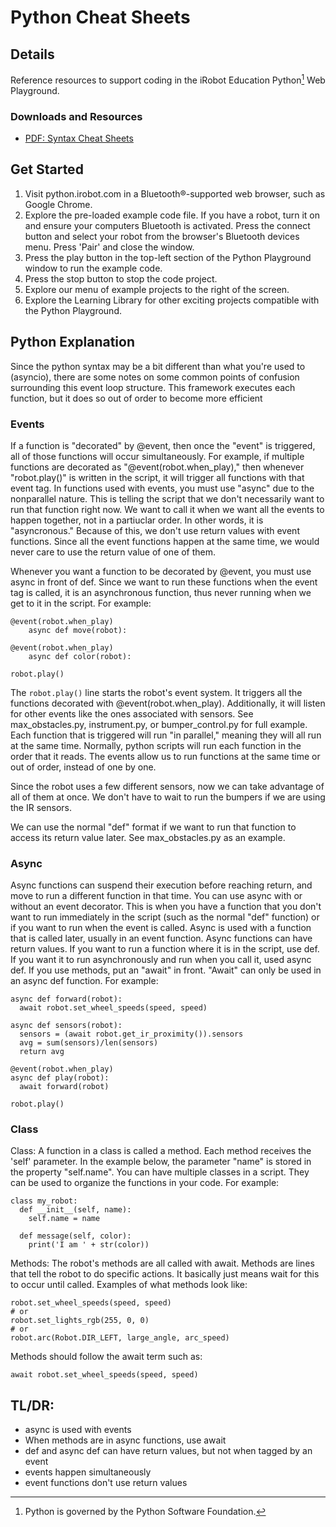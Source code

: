 # Python Cheat Sheets
## Details
Reference resources to support coding in the iRobot Education Python[^1] Web Playground.

### Downloads and Resources
* [PDF: Syntax Cheat Sheets](./pwp-sdk_commands.pdf)

## Get Started
1. Visit python.irobot.com in a Bluetooth®-supported web browser, such as Google Chrome.
1. Explore the pre-loaded example code file. If you have a robot, turn it on and ensure your computers Bluetooth is activated. Press the connect button and select your robot from the browser's Bluetooth devices menu. Press 'Pair' and close the window.
1. Press the play button in the top-left section of the Python Playground window to run the example code.
1. Press the stop button to stop the code project.
1. Explore our menu of example projects to the right of the screen.
1. Explore the Learning Library for other exciting projects compatible with the Python Playground.

## Python Explanation
Since the python syntax may be a bit different than what you're used to (asyncio), there are some notes on some common points of confusion surrounding this event loop structure. This framework executes each function, but it does so out of order to become more efficient
### Events
If a function is "decorated" by @event, then once the "event" is triggered, all of those functions will occur simultaneously. For example, if multiple functions are decorated as "@event(robot.when_play)," then whenever "robot.play()" is written in the script, it will trigger all functions with that event tag. In functions used with events, you must use "async" due to the nonparallel nature. This is telling the script that we don't necessarily want to run that function right now. We want to call it when we want all the events to happen together, not in a partiuclar order. In other words, it is "asyncronous." Because of this, we don't use return values with event functions. Since all the event functions happen at the same time, we would never care to use the return value of one of them.

Whenever you want a function to be decorated by @event, you must use async in front of def. Since we want to run these functions when the event tag is called, it is an asynchronous function, thus never running when we get to it in the script. For example:
```
@event(robot.when_play)
    async def move(robot):

@event(robot.when_play)
    async def color(robot):

robot.play()
```
The `robot.play()` line starts the robot's event system. It triggers all the functions decorated with @event(robot.when_play). Additionally, it will listen for other events like the ones associated with sensors. See max_obstacles.py, instrument.py, or bumper_control.py for full example. Each function that is triggered will run "in parallel," meaning they will all run at the same time. Normally, python scripts will run each function in the order that it reads. The events allow us to run functions at the same time or out of order, instead of one by one.

Since the robot uses a few different sensors, now we can take advantage of all of them at once. We don't have to wait to run the bumpers if we are using the IR sensors.

We can use the normal "def" format if we want to run that function to access its return value later. See max_obstacles.py as an example.

### Async
Async functions can suspend their execution before reaching return, and move to run a different function in that time. You can use async with or without an event decorator. This is when you have a function that you don't want to run immediately in the script (such as the normal "def" function) or if you want to run when the event is called. Async is used with a function that is called later, usually in an event function. Async functions can have return values. If you want to run a function where it is in the script, use def. If you want it to run asynchronously and run when you call it, used async def. If you use methods, put an "await" in front. "Await" can only be used in an async def function. For example:
```
async def forward(robot):
  await robot.set_wheel_speeds(speed, speed)

async def sensors(robot):
  sensors = (await robot.get_ir_proximity()).sensors
  avg = sum(sensors)/len(sensors)
  return avg

@event(robot.when_play)
async def play(robot):
  await forward(robot)

robot.play()
```

### Class
Class:
A function in a class is called a method. Each method receives the 'self' parameter. In the example below, the parameter "name" is stored in the property "self.name". You can have multiple classes in a script. They can be used to organize the functions in your code. For example:

```
class my_robot:
  def __init__(self, name):
    self.name = name

  def message(self, color):
    print('I am ' + str(color))
```

Methods:
The robot's methods are all called with await. Methods are lines that tell the robot to do specific actions. It basically just means wait for this to occur until called. Examples of what methods look like:

```
robot.set_wheel_speeds(speed, speed)
# or
robot.set_lights_rgb(255, 0, 0)
# or
robot.arc(Robot.DIR_LEFT, large_angle, arc_speed)
```

Methods should follow the await term such as:

```
await robot.set_wheel_speeds(speed, speed)
```

## TL/DR:
* async is used with events
* When methods are in async functions, use await
* def and async def can have return values, but not when tagged by an event
* events happen simultaneously
* event functions don't use return values

[^1]: Python is governed by the Python Software Foundation.
[^2]: All trademarks mentioned are the property of their respective owners.
